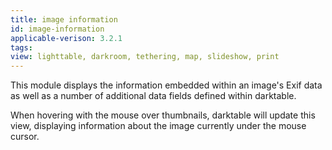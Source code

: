 ```yaml
---
title: image information
id: image-information
applicable-verison: 3.2.1
tags: 
view: lighttable, darkroom, tethering, map, slideshow, print
---
```


This module displays the information embedded within an image's Exif data as well as a number of additional data fields defined within darktable. 

When hovering with the mouse over thumbnails, darktable will update this view, displaying information about the image currently under the mouse cursor.
